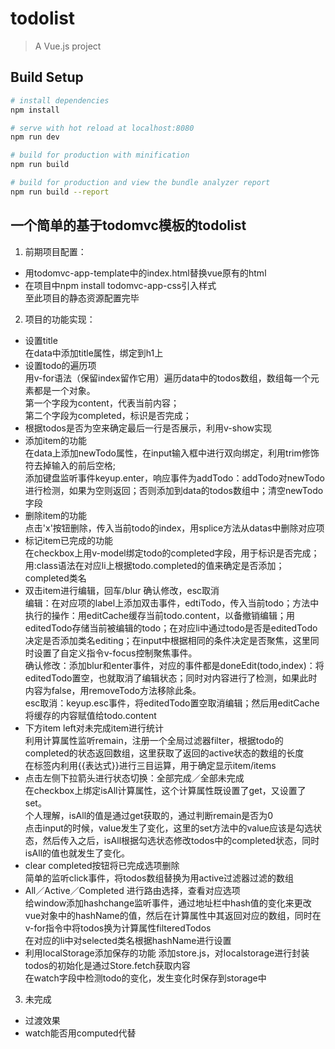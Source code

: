 # todolist

> A Vue.js project

## Build Setup

``` bash
# install dependencies
npm install

# serve with hot reload at localhost:8080
npm run dev

# build for production with minification
npm run build

# build for production and view the bundle analyzer report
npm run build --report
```

## 一个简单的基于todomvc模板的todolist
1. 前期项目配置：
  * 用todomvc-app-template中的index.html替换vue原有的html
  * 在项目中npm install todomvc-app-css引入样式<br>
  至此项目的静态资源配置完毕
2. 项目的功能实现：
 * 设置title<br>
 在data中添加title属性，绑定到h1上
 * 设置todo的遍历项<br>
  用v-for语法（保留index留作它用）遍历data中的todos数组，数组每一个元素都是一个对象。<br>
  第一个字段为content，代表当前内容；<br>
  第二个字段为completed，标识是否完成；
 * 根据todos是否为空来确定最后一行是否展示，利用v-show实现
 * 添加item的功能<br>
 在data上添加newTodo属性，在input输入框中进行双向绑定，利用trim修饰符去掉输入的前后空格;<br>
   添加键盘监听事件keyup.enter，响应事件为addTodo：addTodo对newTodo进行检测，如果为空则返回；否则添加到data的todos数组中；清空newTodo字段
 * 删除item的功能<br>
  点击'x'按钮删除，传入当前todo的index，用splice方法从datas中删除对应项
 * 标记item已完成的功能<br>
  在checkbox上用v-model绑定todo的completed字段，用于标识是否完成；<br>
  用:class语法在对应li上根据todo.completed的值来确定是否添加；completed类名
 * 双击item进行编辑，回车/blur 确认修改，esc取消<br>
 编辑：在对应项的label上添加双击事件，edtiTodo，传入当前todo；方法中执行的操作：用editCache缓存当前todo.content，以备撤销编辑；用editedTodo存储当前被编辑的todo；在对应li中通过todo是否是editedTodo决定是否添加类名editing；在input中根据相同的条件决定是否聚焦，这里同时设置了自定义指令v-focus控制聚焦事件。<br>
 确认修改：添加blur和enter事件，对应的事件都是doneEdit(todo,index)：将editedTodo置空，也就取消了编辑状态；同时对内容进行了检测，如果此时内容为false，用removeTodo方法移除此条。<br>
 esc取消：keyup.esc事件，将editedTodo置空取消编辑；然后用editCache将缓存的内容赋值给todo.content
 * 下方item left对未完成item进行统计<br>
 利用计算属性监听remain，注册一个全局过滤器filter，根据todo的completed的状态返回数组，这里获取了返回的active状态的数组的长度<br>
 在标签内利用{{表达式}}进行三目运算，用于确定显示item/items
 * 点击左侧下拉箭头进行状态切换：全部完成／全部未完成<br>
 在checkbox上绑定isAll计算属性，这个计算属性既设置了get，又设置了set。<br>
 个人理解，isAll的值是通过get获取的，通过判断remain是否为0<br>
 点击input的时候，value发生了变化，这里的set方法中的value应该是勾选状态，然后传入之后，isAll根据勾选状态修改todos中的completed状态，同时isAll的值也就发生了变化。
 * clear completed按钮将已完成选项删除<br>
 简单的监听click事件，将todos数组替换为用active过滤器过滤的数组
 * All／Active／Completed 进行路由选择，查看对应选项<br>
 给window添加hashchange监听事件，通过地址栏中hash值的变化来更改vue对象中的hashName的值，然后在计算属性中其返回对应的数组，同时在v-for指令中将todos换为计算属性filteredTodos<br>
 在对应的li中对selected类名根据hashName进行设置
 * 利用localStorage添加保存的功能
 添加store.js，对localstorage进行封装<br>
 todos的初始化是通过Store.fetch获取内容<br>
 在watch字段中检测todo的变化，发生变化时保存到storage中
3. 未完成
 * 过渡效果
 * watch能否用computed代替

